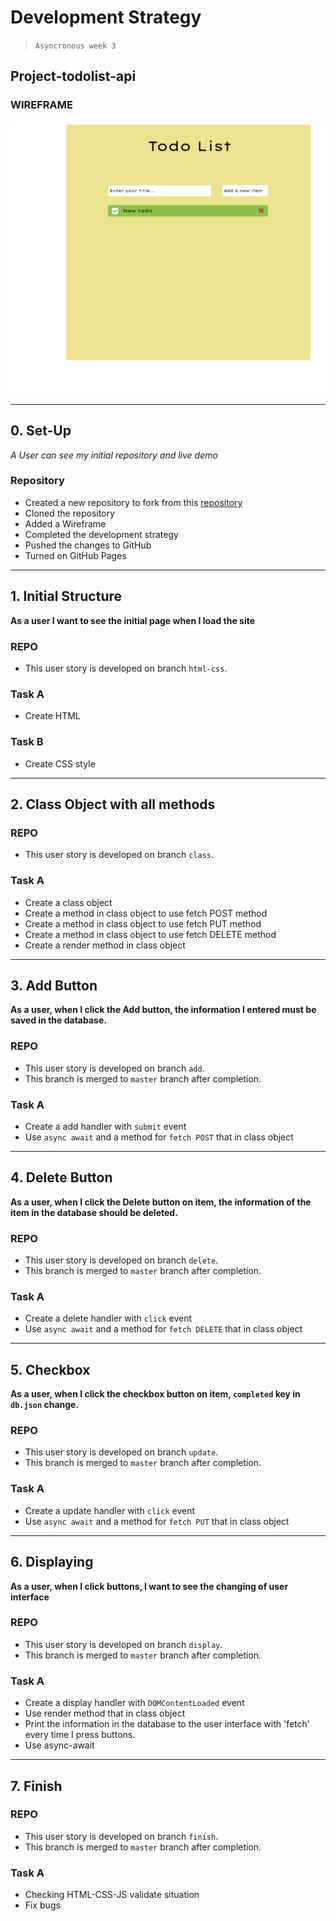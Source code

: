 # Development Strategy

> `Asyncronous week 3`

## Project-todolist-api

### WIREFRAME

![wireframe](/wireframe-1.png)

---

## 0. Set-Up

_A User can see my initial repository and live demo_

### Repository

- Created a new repository to fork from this [repository](https://github.com/HackYourFutureBelgium/restful-pjs)
- Cloned the repository
- Added a Wireframe
- Completed the development strategy
- Pushed the changes to GitHub
- Turned on GitHub Pages

---

## 1. Initial Structure

__As a user I want to see the initial page when I load the site__

### REPO

- This user story is developed on branch `html-css`.

### Task A

- Create HTML

### Task B

- Create CSS style

---

## 2. Class Object with all methods

### REPO

- This user story is developed on branch `class`.

### Task A

- Create a class object
- Create a method in class object to use fetch POST method
- Create a method in class object to use fetch PUT method
- Create a method in class object to use fetch DELETE method
- Create a render method in class object

---

## 3. Add Button 

__As a user, when I click the Add button, the information I entered must be saved in the database.__

### REPO

- This user story is developed on branch `add`.
- This branch is merged to `master` branch after completion.

### Task A

- Create a add handler with `submit` event
- Use `async await` and a method for `fetch POST` that in class object

---

## 4. Delete Button

__As a user, when I click the Delete button on item, the information of the item in the database should be deleted.__

### REPO

- This user story is developed on branch `delete`.
- This branch is merged to `master` branch after completion.

### Task A

- Create a delete handler with `click` event
- Use `async await` and a method for `fetch DELETE` that in class object

---

## 5. Checkbox

__As a user, when I click the checkbox button on item, `completed` key in `db.json` change.__

### REPO

- This user story is developed on branch `update`.
- This branch is merged to `master` branch after completion.

### Task A

- Create a update handler with `click` event
- Use `async await` and a method for `fetch PUT` that in class object

---

## 6. Displaying

__As a user, when I click buttons, I want to see the changing of user interface__

### REPO

- This user story is developed on branch `display`.
- This branch is merged to `master` branch after completion.

### Task A

- Create a display handler with `DOMContentLoaded` event
- Use render method that in class object
- Print the information in the database to the user interface with 'fetch' every time I press buttons.
- Use async-await

---

## 7. Finish

### REPO

- This user story is developed on branch `finish`.
- This branch is merged to `master` branch after completion.

### Task A

- Checking HTML-CSS-JS validate situation
- Fix bugs